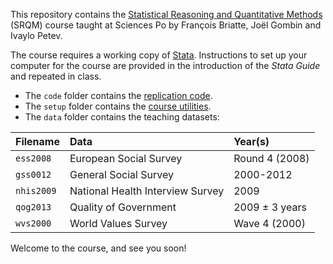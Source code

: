 This repository contains the [Statistical Reasoning and Quantitative Methods][srqm] (SRQM) course taught at Sciences Po by François Briatte, Joël Gombin and Ivaylo Petev.

[srqm]: http://f.briatte.org/teaching/quanti/

The course requires a working copy of [Stata][stata]. Instructions to set up your computer for the course are provided in the introduction of the _Stata Guide_ and repeated in class.

[stata]: http://www.stata.com/

* The `code` folder contains the [replication code][wiki-code].
* The `setup` folder contains the [course utilities][wiki-utils].
* The `data` folder contains the teaching datasets:

| Filename       | Data                                  | Year(s)        |
|:---------------|:--------------------------------------|:---------------|
| `ess2008`      | European Social Survey                | Round 4 (2008) |
| `gss0012`      | General Social Survey                 | 2000-2012      |
| `nhis2009`     | National Health Interview Survey      | 2009           |
| `qog2013`      | Quality of Government                 | 2009 ± 3 years |
| `wvs2000`      | World Values Survey                   | Wave 4 (2000)  |

[wiki-code]: https://github.com/briatte/srqm/wiki/code
[wiki-utils]: https://github.com/briatte/srqm/wiki/course-utilities

Welcome to the course, and see you soon!
